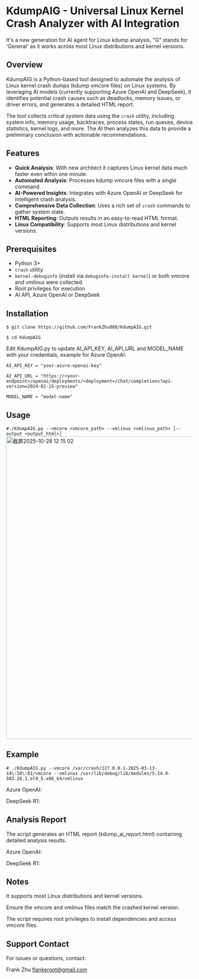 # KdumpAIG - Universal Linux Kernel Crash Analyzer with AI Integration
It's a new generation for AI agent for Linux kdump analysis, "G" stands for 'General' as it works across most Linux distributions and kernel versions.

## Overview

KdumpAIG is a Python-based tool designed to automate the analysis of Linux kernel crash dumps (kdump vmcore files) on Linux systems. By leveraging AI models (currently supporting Azure OpenAI and DeepSeek), it identifies potential crash causes such as deadlocks, memory issues, or driver errors, and generates a detailed HTML report.

The tool collects critical system data using the `crash` utility, including system info, memory usage, backtraces, process states, run queues, device statistics, kernel logs, and more. The AI then analyzes this data to provide a preliminary conclusion with actionable recommendations.

## Features

- **Quick Analysis**: With new architect it captures Linux kernel data much faster even wthin one minute. 
- **Automated Analysis**: Processes kdump vmcore files with a single command.
- **AI-Powered Insights**: Integrates with Azure OpenAI or DeepSeek for intelligent crash analysis.
- **Comprehensive Data Collection**: Uses a rich set of `crash` commands to gather system state.
- **HTML Reporting**: Outputs results in an easy-to-read HTML format.
- **Linux Compatibility**: Supports most Linux distributions and kernel versions. 

## Prerequisites
- Python 3+
- `crash` utility
- `kernel-debuginfo` (install via `debuginfo-install kernel`) or both vmcore and vmlinux were collected.  
- Root privileges for execution
- AI API, Azure OpenAI or DeepSeek

## Installation

`$ git clone https://github.com/FrankZhu888/KdumpAIG.git`

`$ cd KdumpAIG`

Edit KdumpAIG.py to update AI_API_KEY, AI_API_URL and MODEL_NAME with your credentials, example for Azure OpenAI:

`AI_API_KEY = "your-azure-openai-key"`

`AI_API_URL = "https://<your-endpoint>/openai/deployments/<deployment>/chat/completions?api-version=2024-02-15-preview"`

`MODEL_NAME = "model-name"`

## Usage
`#./KdumpAIG.py --vmcore <vmcore_path> --vmlinux <vmlinux_path> [--output <output_html>]`
<img width="1235" height="817" alt="截屏2025-10-28 12 15 02" src="https://github.com/user-attachments/assets/25aae576-9725-426e-b045-c13cf65542a0" />

## Example
`# ./KdumpAIG.py --vmcore /var/crash/127.0.0.1-2025-03-13-14\:50\:01/vmcore --vmlinux /usr/lib/debug/lib/modules/5.14.0-503.26.1.el9_5.x86_64/vmlinux` 

Azure OpenAI:

DeepSeek R1:


## Analysis Report
The script generates an HTML report (kdump_ai_report.html) containing detailed analysis results.

Azure OpenAI:


DeepSeek R1:



## Notes
It supports most Linux distributions and kernel versions.

Ensure the vmcore and vmlinux files match the crashed kernel version.

The script requires root privileges to install dependencies and access vmcore files.

## Support Contact

For issues or questions, contact:

Frank Zhu [flankeroot@gmail.com](mailto:flankeroot@gmail.com)  

